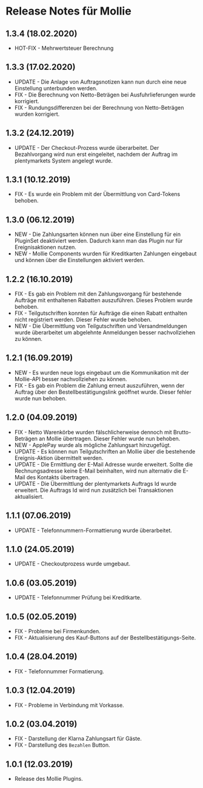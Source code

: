 # Release Notes für Mollie

## 1.3.4 (18.02.2020)

- HOT-FIX - Mehrwertsteuer Berechnung

## 1.3.3 (17.02.2020)

- UPDATE - Die Anlage von Auftragsnotizen kann nun durch eine neue Einstellung unterbunden werden.
- FIX - Die Berechnung von Netto-Beträgen bei Ausfuhrlieferungen wurde korrigiert.
- FIX - Rundungsdifferenzen bei der Berechnung von Netto-Beträgen wurden korrigiert.

## 1.3.2 (24.12.2019)

- UPDATE - Der Checkout-Prozess wurde überarbeitet. Der Bezahlvorgang wird nun erst eingeleitet, nachdem der Auftrag im plentymarkets System angelegt wurde.

## 1.3.1 (10.12.2019)

- FIX - Es wurde ein Problem mit der Übermittlung von Card-Tokens behoben.

## 1.3.0 (06.12.2019)

- NEW - Die Zahlungsarten können nun über eine Einstellung für ein PluginSet deaktiviert werden. Dadurch kann man das Plugin nur für Ereignisaktionen nutzen.
- NEW - Mollie Components wurden für Kreditkarten Zahlungen eingebaut und können über die Einstellungen aktiviert werden.


## 1.2.2 (16.10.2019)

- FIX - Es gab ein Problem mit den Zahlungsvorgang für bestehende Aufträge mit enthaltenen Rabatten auszuführen. Dieses Problem wurde behoben.
- FIX - Teilgutschriften konnten für Aufträge die einen Rabatt enthalten nicht registriert werden. Dieser Fehler wurde behoben.
- NEW - Die Übermittlung von Teilgutschriften und Versandmeldungen wurde überarbeitet um abgelehnte Anmeldungen besser nachvollziehen zu können.


## 1.2.1 (16.09.2019)

- NEW - Es wurden neue logs eingebaut um die Kommunikation mit der Mollie-API besser nachvollziehen zu können.
- FIX - Es gab ein Problem die Zahlung erneut auszuführen, wenn der Auftrag über den Bestellbestätigungslink geöffnet wurde. Dieser fehler wurde nun behoben.

## 1.2.0 (04.09.2019)

- FIX - Netto Warenkörbe wurden fälschlicherweise dennoch mit Brutto-Beträgen an Mollie übertragen. Dieser Fehler wurde nun behoben.
- NEW - ApplePay wurde als mögliche Zahlungsart hinzugefügt.
- UPDATE - Es können nun Teilgutschriften an Mollie über die bestehende Ereignis-Aktion übermittelt werden.
- UPDATE - Die Ermittlung der E-Mail Adresse wurde erweitert. Sollte die Rechnungsadresse keine E-Mail beinhalten, wird nun alternativ die E-Mail
des Kontakts übertragen.
- UPDATE - Die Übermittlung der plentymarkets Auftrags Id wurde erweitert. Die Auftrags Id wird nun zusätzlich bei Transaktionen aktualisiert.

## 1.1.1 (07.06.2019)

- UPDATE - Telefonnummern-Formattierung wurde überarbeitet.

## 1.1.0 (24.05.2019)

- UPDATE - Checkoutprozess wurde umgebaut.

## 1.0.6 (03.05.2019)

- UPDATE - Telefonnummer Prüfung bei Kreditkarte.

## 1.0.5 (02.05.2019)

- FIX - Probleme bei Firmenkunden.
- FIX - Aktualisierung des Kauf-Buttons auf der Bestellbestätigungs-Seite.

## 1.0.4 (28.04.2019)

- FIX - Telefonnummer Formatierung.

## 1.0.3 (12.04.2019)

- FIX - Probleme in Verbindung mit Vorkasse.

## 1.0.2 (03.04.2019)

- FIX - Darstellung der Klarna Zahlungsart für Gäste.
- FIX - Darstellung des `Bezahlen` Button.

## 1.0.1  (12.03.2019)

- Release des Mollie Plugins.
